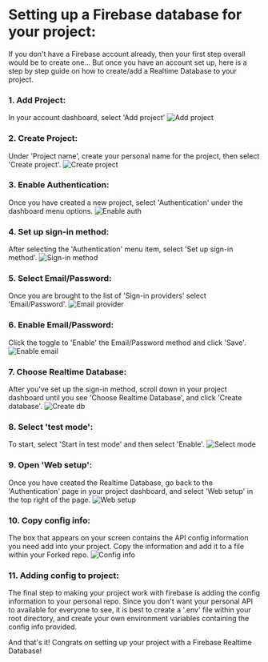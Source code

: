 # Setting up a Firebase database for your project:

If you don't have a Firebase account already, then your first step overall would be to create one... But once you have an account set up, here is a step by step guide on how to create/add a Realtime Database to your project.

### 1. Add Project:

In your account dashboard, select 'Add project'
<img src="/.firebase_setup/fb_db_1.png" alt="Add project" />

### 2. Create Project:

Under 'Project name', create your personal name for the project, then select 'Create project'.
<img src="/.firebase_setup/fb_db_2.png" alt="Create project" />

### 3. Enable Authentication:

Once you have created a new project, select 'Authentication' under the dashboard menu options.
<img src="/.firebase_setup/fb_db_3.png" alt="Enable auth" />

### 4. Set up sign-in method:

After selecting the 'Authentication' menu item, select 'Set up sign-in method'.
<img src="/.firebase_setup/fb_db_4.png" alt="Sign-in method" />


### 5. Select Email/Password:

Once you are brought to the list of 'Sign-in providers' select 'Email/Password'.
<img src="/.firebase_setup/fb_db_5.png" alt="Email provider" />


### 6. Enable Email/Password:

Click the toggle to 'Enable' the Email/Password method and click 'Save'.
<img src="/.firebase_setup/fb_db_1.png" alt="Enable email" />

### 7. Choose Realtime Database:

After you've set up the sign-in method, scroll down in your project dashboard until you see 'Choose Realtime Database', and click 'Create database'.
<img src="/.firebase_setup/fb_db_7.png" alt="Create db" />

### 8. Select 'test mode':

To start, select 'Start in test mode' and then select 'Enable'.
<img src="/.firebase_setup/fb_db_8.png" alt="Select mode" />

### 9. Open 'Web setup':

Once you have created the Realtime Database, go back to the 'Authentication' page in your project dashboard, and select 'Web setup' in the top right of the page.
<img src="/.firebase_setup/fb_db_9.png" alt="Web setup" />

### 10. Copy config info:

The box that appears on your screen contains the API config information you need add into your project. Copy the information and add it to a file within your Forked repo.
<img src="/.firebase_setup/fb_db_10.png" alt="Config info" />

### 11. Adding config to project:

The final step to making your project work with firebase is adding the config information to your personal repo. Since you don't want your personal API to available for everyone to see, it is best to create a '.env' file within your root directory, and create your own environment variables containing the config info provided.


And that's it! Congrats on setting up your project with a Firebase Realtime Database!
